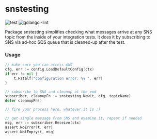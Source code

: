 # snstesting

![test](https://github.com/prozz/snstesting/workflows/test/badge.svg?branch=main)
![golangci-lint](https://github.com/prozz/snstesting/workflows/lint/badge.svg?branch=main)

Package snstesting simplifies checking what messages arrive at any SNS topic from the inside of your integration tests.
It does it by subscribing to SNS via ad-hoc SQS queue that is cleaned-up after the test.

### Usage

```go
// make sure you can access AWS
cfg, err := config.LoadDefaultConfig(ctx)
if err != nil {
    t.Fatalf("configuration error: %v ", err)
}

// subscribe to SNS and cleanup at the end
subscriber, cleanupFn := snstesting.New(t, cfg, topicName)
defer cleanupFn()

// fire your process here, whatever it is ;)

// get single message from SNS and examine it, repeat if needed
msg, err := subscriber.Receive(ctx)
assert.NoError(t, err)
assert.NotEmpty(t, msg)
```